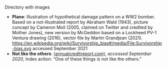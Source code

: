 Directory with images

* __Plane__:  Illustration of hypothetical damage pattern on a WW2 bomber. Based on a not-illustrated report by Abraham Wald (1943), picture concept by Cameron Moll (2005, claimed on Twitter and credited by Mother Jones), new version by McGeddon based on a Lockheed PV-1 Ventura drawing (2016), vector file by Martin Grandjean (2021). https://en.wikipedia.org/wiki/Survivorship_bias#/media/File:Survivorship-bias.svg accessed September 2021
* __Not like the others__:  <a href="https://www.annualcreditreport.com/index.action">(annualcreditreport.com)</a>, *accessed September 2020*, Index action: “One of these things is not like the others.”  
